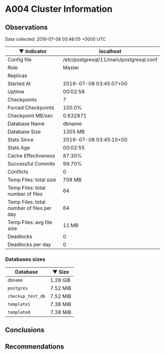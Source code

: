 # A004 Cluster Information #

## Observations ##
Data collected: 2019-07-08 03:48:05 +0000 UTC  

|&#9660;&nbsp;Indicator | localhost |
|--------|-------|
|Config file |/etc/postgresql/11/main/postgresql.conf|
|Role |Master|
|Replicas ||
|Started At |2019-07-08&nbsp;03:45:07+00|
|Uptime |00:02:58|
|Checkpoints |7|
|Forced Checkpoints |100.0%|
|Checkpoint MB/sec |0.632871|
|Database Name |dbname|
|Database Size |1305&nbsp;MB|
|Stats Since |2019-07-08&nbsp;03:45:10+00|
|Stats Age |00:02:55|
|Cache Effectiveness |87.30%|
|Successful Commits |99.70%|
|Conflicts |0|
|Temp Files: total size |708&nbsp;MB|
|Temp Files: total number of files |64|
|Temp Files: total number of files per day |64|
|Temp Files: avg file size |11&nbsp;MB|
|Deadlocks |0|
|Deadlocks per day |0|


### Databases sizes ###

| Database | &#9660;&nbsp;Size |
|----------|--------|
| `dbname` | 1.28&nbsp;GiB |
| `postgres` | 7.52&nbsp;MiB |
| `checkup_test_db` | 7.52&nbsp;MiB |
| `template1` | 7.38&nbsp;MiB |
| `template0` | 7.38&nbsp;MiB |


## Conclusions ##


## Recommendations ##

